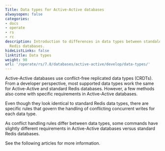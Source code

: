 ```yaml
---
Title: Data types for Active-Active databases
alwaysopen: false
categories:
- docs
- operate
- rs
- rc
description: Introduction to differences in data types between standalone and Active-Active
  Redis databases.
hideListLinks: false
linktitle: Data types
weight: 90
url: '/operate/rs/7.8/databases/active-active/develop/data-types/'
---
```



Active-Active databases use conflict-free replicated data types (CRDTs). From a developer perspective, most supported data types work the same for Active-Active and standard Redis databases. However, a few methods also come with specific requirements in Active-Active databases.

Even though they look identical to standard Redis data types, there are specific rules that govern the handling of
conflicting concurrent writes for each data type.

As conflict handling rules differ between data types, some commands have slightly different requirements in Active-Active databases versus standard Redis databases.

See the following articles for more information.

